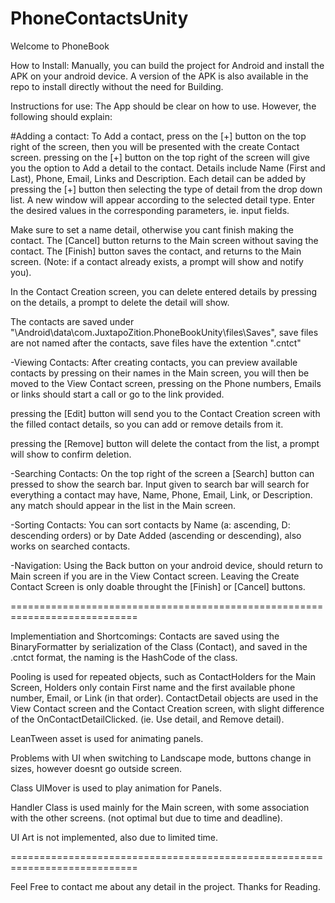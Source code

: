 # PhoneContactsUnity

Welcome to PhoneBook 

How to Install:
Manually, you can build the project for Android and install the APK on your android device.
A version of the APK is also available in the repo to install directly without the need for Building.

Instructions for use:
The App should be clear on how to use.
However, the following should explain:

#Adding a contact:
	To Add a contact, press on the [+] button on the top right of the screen, then you will be presented with the create Contact screen. pressing on the [+] button on the top right of the screen will give you the option to Add a detail to the contact. Details include Name (First and Last), Phone, Email, Links and Description.
Each detail can be added by pressing the [+] button then selecting the type of detail from the drop down list.
A new window will appear according to the selected detail type. Enter the desired values in the corresponding parameters, ie. input fields.

Make sure to set a name detail, otherwise you cant finish making the contact.
The [Cancel] button returns to the Main screen without saving the contact.
The [Finish] button saves the contact, and returns to the Main screen. (Note: if a contact already exists, a prompt will show and notify you).

In the Contact Creation screen, you can delete entered details by pressing on the details, a prompt to delete the detail will show.

The contacts are saved under "\Android\data\com.JuxtapoZition.PhoneBookUnity\files\Saves", save files are not named after the contacts, save files have the extention ".cntct"
	
-Viewing Contacts:
	After creating contacts, you can preview available contacts by pressing on their names in the Main screen, you will then be moved to the View Contact screen, pressing on the Phone numbers, Emails or links should start a call or go to the link provided.

pressing the [Edit] button will send you to the Contact Creation screen with the filled contact details, so you can add or remove details from it.

pressing the [Remove] button will delete the contact from the list, a prompt will show to confirm deletion.

-Searching Contacts:
	On the top right of the screen a [Search] button can pressed to show the search bar.
Input given to search bar will search for everything a contact may have, Name, Phone, Email, Link, or Description. any match should appear in the list in the Main screen.

-Sorting Contacts:
	You can sort contacts by Name (a: ascending, D: descending orders) or by Date Added (ascending or descending), also works on searched contacts.

-Navigation:
	Using the Back button on your android device, should return to Main screen if you are in the View Contact screen.
Leaving the Create Contact Screen is only doable throught the [Finish] or [Cancel] buttons.


============================================================================

Implementiation and Shortcomings:
Contacts are saved using the BinaryFormatter by serialization of the Class (Contact), and saved in the .cntct format, the naming is the HashCode of the class.

Pooling is used for repeated objects, such as ContactHolders for the Main Screen, Holders only contain First name and the first available phone number, Email, or Link (in that order). ContactDetail objects are used in the View Contact screen and the Contact Creation screen, with slight difference of the OnContactDetailClicked. (ie. Use detail, and Remove detail).

LeanTween asset is used for animating panels.

Problems with UI when switching to Landscape mode, buttons change in sizes, however doesnt go outside screen.

Class UIMover is used to play animation for Panels.

Handler Class is used mainly for the Main screen, with some association with the other screens. (not optimal but due to time and deadline).

UI Art is not implemented, also due to limited time.

============================================================================

Feel Free to contact me about any detail in the project.
Thanks for Reading.